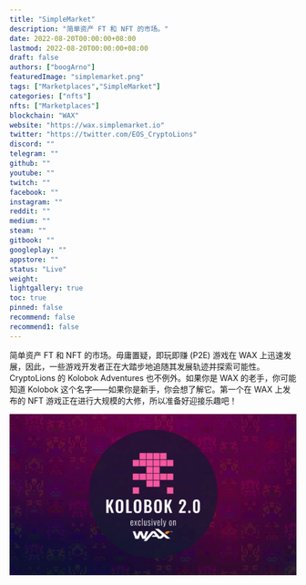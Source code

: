 ```yaml
---
title: "SimpleMarket"
description: "简单资产 FT 和 NFT 的市场。"
date: 2022-08-20T00:00:00+08:00
lastmod: 2022-08-20T00:00:00+08:00
draft: false
authors: ["boogArno"]
featuredImage: "simplemarket.png"
tags: ["Marketplaces","SimpleMarket"]
categories: ["nfts"]
nfts: ["Marketplaces"]
blockchain: "WAX"
website: "https://wax.simplemarket.io"
twitter: "https://twitter.com/EOS_CryptoLions"
discord: ""
telegram: ""
github: ""
youtube: ""
twitch: ""
facebook: ""
instagram: ""
reddit: ""
medium: ""
steam: ""
gitbook: ""
googleplay: ""
appstore: ""
status: "Live"
weight: 
lightgallery: true
toc: true
pinned: false
recommend: false
recommend1: false
---
```

简单资产 FT 和 NFT 的市场。毋庸置疑，即玩即赚 (P2E) 游戏在 WAX 上迅速发展，因此，一些游戏开发者正在大踏步地追随其发展轨迹并探索可能性。 CryptoLions 的 Kolobok Adventures 也不例外。如果你是 WAX 的老手，你可能知道 Kolobok 这个名字——如果你是新手，你会想了解它。第一个在 WAX 上发布的 NFT 游戏正在进行大规模的大修，所以准备好迎接乐趣吧！

![0_Dunuz0EV-tXMp1yY](0_Dunuz0EV-tXMp1yY.png)